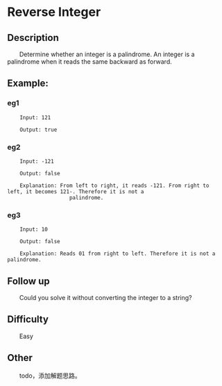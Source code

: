 # Reverse Integer

## Description

&emsp;&emsp;Determine whether an integer is a palindrome. An integer is a palindrome when it reads the same backward 
as forward.

## Example:

### eg1

``` 
    Input: 121
    
    Output: true
```

### eg2

``` 
    Input: -121
    
    Output: false
    
    Explanation: From left to right, it reads -121. From right to left, it becomes 121-. Therefore it is not a 
                    palindrome.
```

### eg3

``` 
    Input: 10
    
    Output: false
    
    Explanation: Reads 01 from right to left. Therefore it is not a palindrome.
```

## Follow up

&emsp;&emsp;Could you solve it without converting the integer to a string?

## Difficulty

&emsp;&emsp;Easy

## Other

&emsp;&emsp;todo，添加解题思路。
